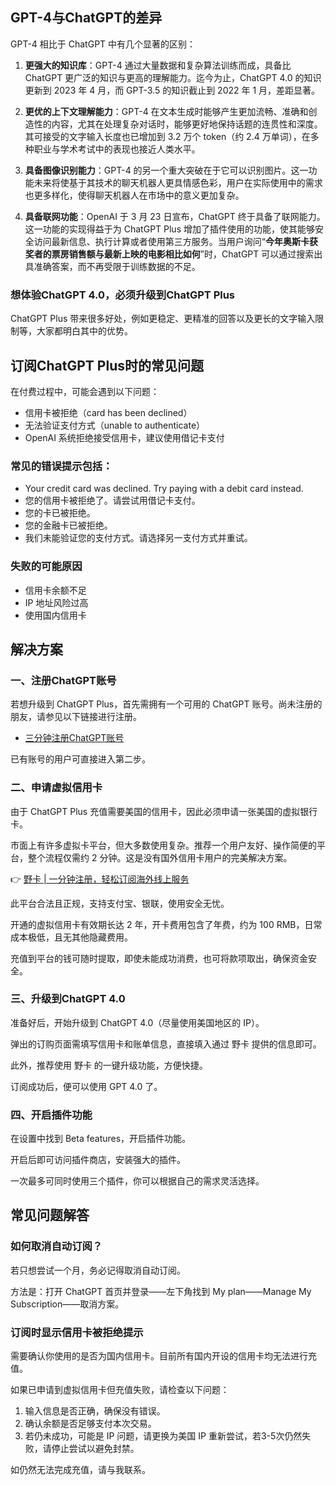 ## GPT-4与ChatGPT的差异

GPT-4 相比于 ChatGPT 中有几个显著的区别：

1. **更强大的知识库**：GPT-4 通过大量数据和复杂算法训练而成，具备比 ChatGPT 更广泛的知识与更高的理解能力。迄今为止，ChatGPT 4.0 的知识更新到 2023 年 4 月，而 GPT-3.5 的知识截止到 2022 年 1 月，差距显著。
   
2. **更优的上下文理解能力**：GPT-4 在文本生成时能够产生更加流畅、准确和创造性的内容，尤其在处理复杂对话时，能够更好地保持话题的连贯性和深度。其可接受的文字输入长度也已增加到 3.2 万个 token（约 2.4 万单词），在多种职业与学术考试中的表现也接近人类水平。

3. **具备图像识别能力**：GPT-4 的另一个重大突破在于它可以识别图片。这一功能未来将使基于其技术的聊天机器人更具情感色彩，用户在实际使用中的需求也更多样化，使得聊天机器人在市场中的意义更加复杂。

4. **具备联网功能**：OpenAI 于 3 月 23 日宣布，ChatGPT 终于具备了联网能力。这一功能的实现得益于为 ChatGPT Plus 增加了插件使用的功能，使其能够安全访问最新信息、执行计算或者使用第三方服务。当用户询问“**今年奥斯卡获奖者的票房销售额与最新上映的电影相比如何**”时，ChatGPT 可以通过搜索出具准确答案，而不再受限于训练数据的不足。

### 想体验ChatGPT 4.0，必须升级到ChatGPT Plus

ChatGPT Plus 带来很多好处，例如更稳定、更精准的回答以及更长的文字输入限制等，大家都明白其中的优势。

## 订阅ChatGPT Plus时的常见问题

在付费过程中，可能会遇到以下问题：

- 信用卡被拒绝（card has been declined）
- 无法验证支付方式（unable to authenticate）
- OpenAI 系统拒绝接受信用卡，建议使用借记卡支付

### 常见的错误提示包括：

- Your credit card was declined. Try paying with a debit card instead.
- 您的信用卡被拒绝了。请尝试用借记卡支付。
- 您的卡已被拒绝。
- 您的金融卡已被拒绝。
- 我们未能验证您的支付方式。请选择另一支付方式并重试。

### 失败的可能原因

- 信用卡余额不足
- IP 地址风险过高
- 使用国内信用卡

## 解决方案

### 一、注册ChatGPT账号

若想升级到 ChatGPT Plus，首先需拥有一个可用的 ChatGPT 账号。尚未注册的朋友，请参见以下链接进行注册。

- [三分钟注册ChatGPT账号](https://bit.ly/bewildcard)

已有账号的用户可直接进入第二步。

### 二、申请虚拟信用卡

由于 ChatGPT Plus 充值需要美国的信用卡，因此必须申请一张美国的虚拟银行卡。

市面上有许多虚拟卡平台，但大多数使用复杂。推荐一个用户友好、操作简便的平台，整个流程仅需约 2 分钟。这是没有国外信用卡用户的完美解决方案。

👉 [野卡 | 一分钟注册，轻松订阅海外线上服务](https://bit.ly/bewildcard)

此平台合法且正规，支持支付宝、银联，使用安全无忧。

开通的虚拟信用卡有效期长达 2 年，开卡费用包含了年费，约为 100 RMB，日常成本极低，且无其他隐藏费用。

充值到平台的钱可随时提取，即使未能成功消费，也可将款项取出，确保资金安全。

### 三、升级到ChatGPT 4.0

准备好后，开始升级到 ChatGPT 4.0（尽量使用美国地区的 IP）。

弹出的订购页面需填写信用卡和账单信息，直接填入通过 野卡 提供的信息即可。

此外，推荐使用 野卡 的一键升级功能，方便快捷。

订阅成功后，便可以使用 GPT 4.0 了。

### 四、开启插件功能

在设置中找到 Beta features，开启插件功能。

开启后即可访问插件商店，安装强大的插件。

一次最多可同时使用三个插件，你可以根据自己的需求灵活选择。

## 常见问题解答

### 如何取消自动订阅？

若只想尝试一个月，务必记得取消自动订阅。

方法是：打开 ChatGPT 首页并登录——左下角找到 My plan——Manage My Subscription——取消方案。

### 订阅时显示信用卡被拒绝提示

需要确认你使用的是否为国内信用卡。目前所有国内开设的信用卡均无法进行充值。

如果已申请到虚拟信用卡但充值失败，请检查以下问题：

1. 输入信息是否正确，确保没有错误。
2. 确认余额是否足够支付本次交易。
3. 若仍未成功，可能是 IP 问题，请更换为美国 IP 重新尝试，若3-5次仍然失败，请停止尝试以避免封禁。

如仍然无法完成充值，请与我联系。